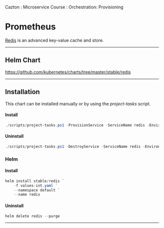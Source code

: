 Cazton : Microservice Course : Orchestration: Provisioning
# Prometheus

[Redis](http://redis.io/) is an advanced key-value cache and store.

---

## Helm Chart

https://github.com/kubernetes/charts/tree/master/stable/redis

---

## Installation 

This chart can be installed manually or by using the *project-tasks* script.

#### Install

```powershell
./scripts/project-tasks.ps1 -ProvisionService -ServiceName redis -Environment dev
```

#### Uninstall

```powershell
./scripts/project-tasks.ps1 -DestroyService -ServiceName redis -Environment dev
```

### Helm

#### Install
``` powershell
helm install stable/redis `
    -f values-int.yaml `
    --namespace default `
    --name redis
```

#### Uninstall

``` powershell
helm delete redis --purge
```

---
